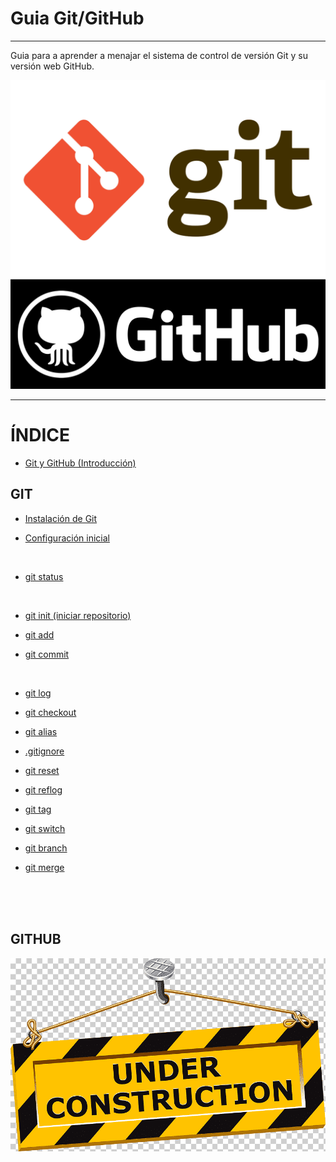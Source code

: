 # **Guia Git/GitHub**
---
Guia para a aprender a menajar el sistema de control de versión Git y su versión web GitHub.

![GitHub_logo](/IMG/Git_logo.png "Git")     
![GitHub_logo](/IMG/GitHub_logo.png "GitHub")     
     
----
      
# **ÍNDICE**    

* [Git y GitHub (Introducción)](https://github.com/JoseFerDel/Guia_Git_GitHub/blob/Zet_main/secciones/git_y_github.md)

## **GIT**

* [Instalación de Git](https://github.com/JoseFerDel/Guia_Git_GitHub/blob/Zet_main/secciones/install_git.md)

* [Configuración inicial](https://github.com/JoseFerDel/Guia_Git_GitHub/blob/Zet_main/secciones/config_git.md)

&nbsp;    

* [git status](https://github.com/JoseFerDel/Guia_Git_GitHub/blob/Zet_main/secciones/git_status.md)

&nbsp;    

* [git init (iniciar repositorio)](https://github.com/JoseFerDel/Guia_Git_GitHub/blob/Zet_main/secciones/git_init.md)

* [git add](https://github.com/JoseFerDel/Guia_Git_GitHub/blob/Zet_main/secciones/git_add.md)

* [git commit](https://github.com/JoseFerDel/Guia_Git_GitHub/blob/Zet_main/secciones/git_commit.md)

&nbsp;    

* [git log](https://github.com/JoseFerDel/Guia_Git_GitHub/blob/Zet_main/secciones/git_log.md)

* [git checkout](https://github.com/JoseFerDel/Guia_Git_GitHub/blob/Zet_main/secciones/git_checkout.md)

* [git alias](https://github.com/JoseFerDel/Guia_Git_GitHub/blob/Zet_main/secciones/git_alias.md)

* [.gitignore](https://github.com/JoseFerDel/Guia_Git_GitHub/blob/Zet_main/secciones/gitignore.md)

* [git reset](https://github.com/JoseFerDel/Guia_Git_GitHub/blob/Zet_main/secciones/git_reset.md)

* [git reflog](https://github.com/JoseFerDel/Guia_Git_GitHub/blob/Zet_main/secciones/git_reflog.md)

* [git tag](https://github.com/JoseFerDel/Guia_Git_GitHub/blob/Zet_main/secciones/git_tag.md)

* [git switch](https://github.com/JoseFerDel/Guia_Git_GitHub/blob/Zet_main/secciones/git_switch.md)

* [git branch](https://github.com/JoseFerDel/Guia_Git_GitHub/blob/Zet_main/secciones/git_branch.md)

* [git merge](https://github.com/JoseFerDel/Guia_Git_GitHub/blob/Zet_main/secciones/git_merge.md)

&nbsp;    
&nbsp;    
&nbsp;    

## **GITHUB**

![git_construccion](/IMG/Under_construction.png "En construcción")      
